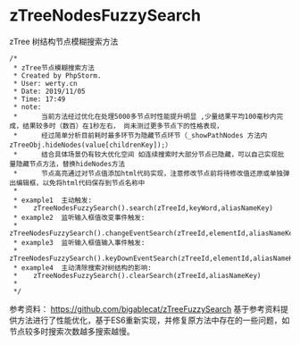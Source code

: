 # zTreeNodesFuzzySearch
zTree 树结构节点模糊搜索方法
```
/*
 * zTree节点模糊搜索方法
 * Created by PhpStorm.
 * User: werty.cn
 * Date: 2019/11/05
 * Time: 17:49
 * note:
 *      当前方法经过优化在处理5000多节点时性能提升明显 ,少量结果平均100毫秒内完成，结果较多时（数百）在1秒左右， 尚未测过更多节点下的性格表现，
 *      经过简单分析目前耗时最多环节为隐藏节点环节（_showPathNodes 方法内 zTreeObj.hideNodes(value[childrenKey]);）
 *      结合具体场景仍有较大优化空间 如连续搜索时大部分节点已隐藏，可以自己实现批量隐藏节点方法，替换hideNodes方法
 *      节点高亮通过对节点值添加html代码实现，注意修改节点前将待修改值还原或单独弹出编辑框，以免将html代码保存到节点名称中
 *
 * example1  主动触发:
 *    zTreeNodesFuzzySearch().search(zTreeId,keyWord,aliasNameKey)
 * example2  监听输入框值改变事件触发:
 *    zTreeNodesFuzzySearch().changeEventSearch(zTreeId,elementId,aliasNameKey)
 * example3  监听输入框值输入事件触发:
 *    zTreeNodesFuzzySearch().keyDownEventSearch(zTreeId,elementId,aliasNameKey)
 * example4  主动清除搜索对树结构的影响:
 *    zTreeNodesFuzzySearch().clearSearch(zTreeId,aliasNameKey)
 *
 */
```

参考资料：
https://github.com/bigablecat/zTreeFuzzySearch
基于参考资料提供方法进行了性能优化，基于ES6重新实现，并修复原方法中存在的一些问题，如节点较多时搜索次数越多搜索越慢。
